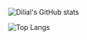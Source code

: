 

![Dilial's GitHub stats](https://github-readme-stats.vercel.app/api?username=dilial&theme=dark&show_icons=true)

![Top Langs](https://github-readme-stats.vercel.app/api/top-langs/?username=dilial&hide_progress=true)
<!---
Dilial/Dilial is a ✨ special ✨ repository because its `README.md` (this file) appears on your GitHub profile.
You can click the Preview link to take a look at your changes.
--->
